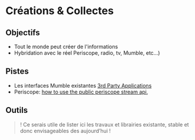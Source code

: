 
Créations & Collectes
===

## Objectifs

- Tout le monde peut créer de l'informations
- Hybridation avec le réel Periscope, radio, tv, Mumble, etc…)

## Pistes

- Les interfaces Mumble existantes [3rd Party Applications](https://wiki.mumble.info/wiki/3rd_Party_Applications)
- Periscope: [how to use the public periscope stream api](https://medium.com/@matteocontrini/how-to-use-the-public-periscope-stream-api-8dfedc7fe872#.h9g0vgy0m), 

## Outils

> ! Ce serais utile de lister ici les travaux et librairies existante, stable et donc envisageables des aujourd’hui !
